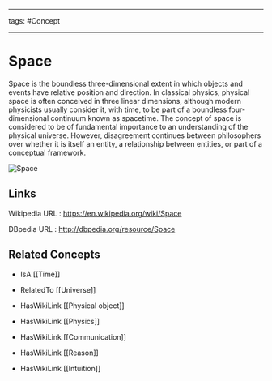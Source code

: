 




---

tags: #Concept

---
# Space


Space is the boundless three-dimensional extent in which objects and events have relative position and direction. In classical physics, physical space is often conceived in three linear dimensions, although modern physicists usually consider it, with time, to be part of a boundless four-dimensional continuum known as spacetime. The concept of space is considered to be of fundamental importance to an understanding of the physical universe. However, disagreement continues between philosophers over whether it is itself an entity, a relationship between entities, or part of a conceptual framework.

![Space](http://commons.wikimedia.org/wiki/Special:FilePath/3D_coordinate_system.svg?width=300)


## Links


Wikipedia URL : https://en.wikipedia.org/wiki/Space

DBpedia URL : http://dbpedia.org/resource/Space


## Related Concepts


- IsA [[Time]]

- RelatedTo [[Universe]]

- HasWikiLink [[Physical object]]

- HasWikiLink [[Physics]]

- HasWikiLink [[Communication]]

- HasWikiLink [[Reason]]

- HasWikiLink [[Intuition]]